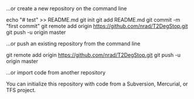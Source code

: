 
…or create a new repository on the command line

echo "# test" >> README.md
git init
git add README.md
git commit -m "first commit"
git remote add origin https://github.com/nrad/T2DegStop.git
git push -u origin master

…or push an existing repository from the command line

git remote add origin https://github.com/nrad/T2DegStop.git
git push -u origin master

…or import code from another repository

You can initialize this repository with code from a Subversion, Mercurial, or TFS project.
